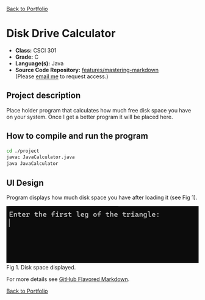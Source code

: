 [Back to Portfolio](./)

Disk Drive Calculator
===============

-   **Class:** CSCI 301
-   **Grade:** C
-   **Language(s):** Java
-   **Source Code Repository:** [features/mastering-markdown](https://guides.github.com/features/mastering-markdown/)  
    (Please [email me](mailto:lareed@csustudent.net?subject=GitHub%20Access) to request access.)

## Project description

Place holder program that calculates how much free disk space you have on your system. Once I get a better program it will be placed here.

## How to compile and run the program

```bash
cd ./project
javac JavaCalculator.java
java JavaCalculator
```

## UI Design

Program displays how much disk space you have after loading it (see Fig 1).

![screenshot](images/project4_first.png)  
Fig 1. Disk space displayed.

For more details see [GitHub Flavored Markdown](https://guides.github.com/features/mastering-markdown/).

[Back to Portfolio](./)
